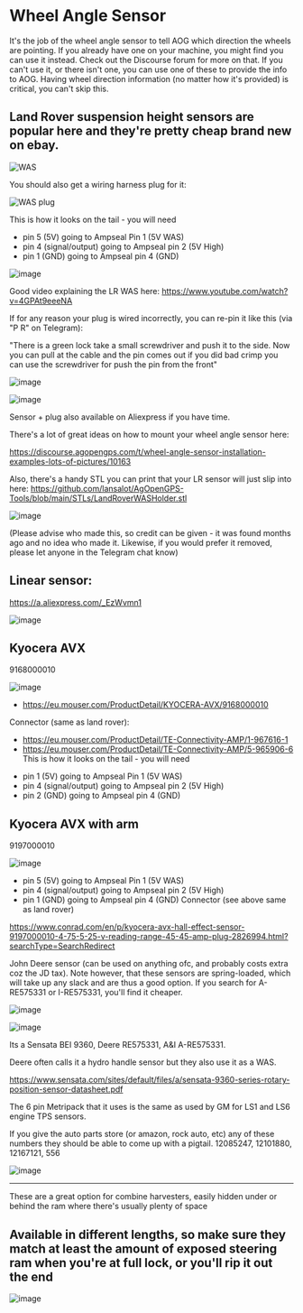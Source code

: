 # Wheel Angle Sensor

It's the job of the wheel angle sensor to tell AOG which direction the wheels are pointing. If you already have one on your machine, you might find you can use it instead. Check out the Discourse forum for more on that. If you can't use it, or there isn't one, you can use one of these to provide the info to AOG. Having wheel direction information (no matter how it's provided) is critical, you can't skip this.

## Land Rover suspension height sensors are popular here and they're pretty cheap brand new on ebay.

![WAS](https://user-images.githubusercontent.com/9885921/213874308-45a3ae77-2fb3-47a2-b1c4-3fe4e328ff09.png)

You should also get a wiring harness plug for it:

![WAS plug](https://user-images.githubusercontent.com/9885921/213874315-3c57b4c6-58bd-4abb-9f26-0c1d0f2b1ff7.png)

This is how it looks on the tail - you will need
- pin 5 (5V) going to Ampseal Pin 1 (5V WAS)
- pin 4 (signal/output) going to Ampseal pin 2 (5V High)
- pin 1 (GND) going to Ampseal pin 4 (GND)

![image](https://github.com/AgHardware/Boards/assets/9885921/92ca5ace-1a9e-49c3-9f4b-1b0a4d023f7d)

Good video explaining the LR WAS here: https://www.youtube.com/watch?v=4GPAt9eeeNA

If for any reason your plug is wired incorrectly, you can re-pin it like this (via "P R" on Telegram):

"There is a green lock take a small screwdriver and push it to the side. Now you can pull at the cable and the pin comes out if you did bad crimp you can use the screwdriver for push the pin from the front"

![image](https://github.com/user-attachments/assets/e8be5307-26d1-430d-8149-79c3fc1ee0f7)


![image](https://github.com/user-attachments/assets/1a9be837-2ca1-4f32-b37b-18b7f83b646d)


Sensor + plug also available on Aliexpress if you have time.

There's a lot of great ideas on how to mount your wheel angle sensor here:

https://discourse.agopengps.com/t/wheel-angle-sensor-installation-examples-lots-of-pictures/10163

Also, there's a handy STL you can print that your LR sensor will just slip into here: https://github.com/lansalot/AgOpenGPS-Tools/blob/main/STLs/LandRoverWASHolder.stl

![image](https://github.com/AgHardware/Boards/assets/9885921/df32814e-5a5e-47f9-a336-ebf94fa7afcf)

(Please advise who made this, so credit can be given - it was found months ago and no idea who made it. Likewise, if you would prefer it removed, please let anyone in the Telegram chat know)

## Linear sensor:
https://a.aliexpress.com/_EzWvmn1

![image](https://github.com/AgHardware/Boards/assets/9885921/bdb8d620-b75e-4284-aab5-df0f1a325d7e)

## Kyocera AVX
9168000010

![image](https://github.com/AgHardware/Boards/assets/9885921/e66fd285-83f2-46fa-90c0-6ddd966d0515)

* https://eu.mouser.com/ProductDetail/KYOCERA-AVX/9168000010

Connector (same as land rover):
* https://eu.mouser.com/ProductDetail/TE-Connectivity-AMP/1-967616-1
* https://eu.mouser.com/ProductDetail/TE-Connectivity-AMP/5-965906-6
This is how it looks on the tail - you will need
- pin 1 (5V) going to Ampseal Pin 1 (5V WAS)
- pin 4 (signal/output) going to Ampseal pin 2 (5V High)
- pin 2 (GND) going to Ampseal pin 4 (GND)

## Kyocera AVX with arm
9197000010

![image](https://github.com/AgHardware/Boards/assets/9885921/755351f9-e3b8-409b-97b8-a8addaf8d791)

- pin 5 (5V) going to Ampseal Pin 1 (5V WAS)
- pin 4 (signal/output) going to Ampseal pin 2 (5V High)
- pin 1 (GND) going to Ampseal pin 4 (GND)
Connector (see above same as land rover)

https://www.conrad.com/en/p/kyocera-avx-hall-effect-sensor-9197000010-4-75-5-25-v-reading-range-45-45-amp-plug-2826994.html?searchType=SearchRedirect


John Deere sensor (can be used on anything ofc, and probably costs extra coz the JD tax). Note however, that these sensors are spring-loaded, which will take up any slack and are thus a good option. If you search for A-RE575331 or I-RE575331, you'll find it cheaper.

![image](https://github.com/AgHardware/Boards/assets/9885921/40eff84e-465b-4d5e-b7d8-1f69c96cecb3)

![image](https://github.com/AgHardware/Boards/assets/9885921/cd088690-2f8d-4e47-afdd-d99b04fcc35c)

Its a Sensata BEI 9360, Deere RE575331, A&I A-RE575331.

Deere often calls it a hydro handle sensor but they also use it as a WAS.

https://www.sensata.com/sites/default/files/a/sensata-9360-series-rotary-position-sensor-datasheet.pdf

The 6 pin Metripack that it uses is the same as used by GM for LS1 and LS6 engine TPS sensors.

If you give the auto parts store (or amazon, rock auto, etc) any of these numbers they should be able to come up with a pigtail. 12085247, 12101880, 12167121, 556

![image](https://github.com/AgHardware/Boards/assets/9885921/1076ef77-bf9a-46cb-b8f3-66eea2d4c0af)

----

These are a great option for combine harvesters, easily hidden under or behind the ram where there's usually plenty of space

## Available in different lengths, so make sure they match at least the amount of exposed steering ram when you're at full lock, or you'll rip it out the end

![image](https://github.com/user-attachments/assets/4dcdfb79-1adc-4036-a835-c06a94f2f1c3)